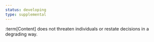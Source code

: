 ```yaml
---
status: developing
type: supplemental
---
```


:term[Content] does not threaten individuals or restate decisions in a degrading way.